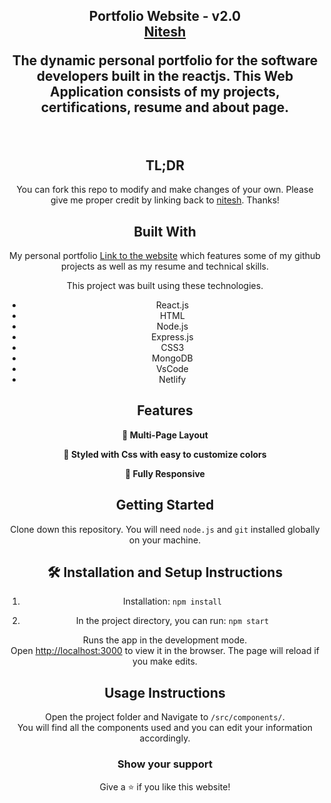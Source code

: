 <h2 align="center">
  Portfolio Website - v2.0<br/>
  <a href="https://www.linkedin.com/in/nitesh-lanjewar-688367234" target="_blank">Nitesh</a>
  <p>The dynamic personal portfolio for the software developers built in the reactjs. This Web Application consists of my projects, certifications, resume and about page.</p>
</h2>



<br/>

<center>

## TL;DR

You can fork this repo to modify and make changes of your own. Please give me proper credit by linking back to [nitesh](https://github.com/niteshlanjewar). Thanks!

## Built With

My personal portfolio <a href="https://nitesh-lanjewar.netlify.app/" target="_blank">Link to the website</a> which features some of my github projects as well as my resume and technical skills.<br/>

This project was built using these technologies.

- React.js
- HTML
- Node.js
- Express.js
- CSS3
- MongoDB
- VsCode
- Netlify

## Features

**📖 Multi-Page Layout**

**🎨 Styled with Css with easy to customize colors**

**📱 Fully Responsive**

## Getting Started

Clone down this repository. You will need `node.js` and `git` installed globally on your machine.

## 🛠 Installation and Setup Instructions

1. Installation: `npm install`

2. In the project directory, you can run: `npm start`

Runs the app in the development mode.\
Open [http://localhost:3000](http://localhost:3000) to view it in the browser.
The page will reload if you make edits.

## Usage Instructions

Open the project folder and Navigate to `/src/components/`. <br/>
You will find all the components used and you can edit your information accordingly.

### Show your support

Give a ⭐ if you like this website!

